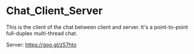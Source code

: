 # Chat_Client_Server
This is the client of the chat between client and server. It's a point-to-point full-duplex multi-thread chat.

Server: https://goo.gl/z57hto
